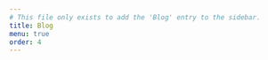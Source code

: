 ```yaml
---
# This file only exists to add the 'Blog' entry to the sidebar.
title: Blog
menu: true
order: 4
---
```


